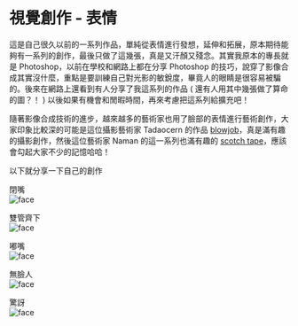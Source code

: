 # 視覺創作 - 表情 

這是自己很久以前的一系列作品，單純從表情進行發想，延伸和拓展，原本期待能夠有一系列的創作，最後只做了這幾張，真是又汗顏又殘念。其實我原本的專長就是 Photoshop，以前在學校和網路上都在分享 Photoshop 的技巧，說穿了影像合成其實沒什麼，重點是要訓練自己對光影的敏銳度，畢竟人的眼睛是很容易被騙的。後來在網路上還看到有人分享了我這系列的作品 ( 還有人用其中幾張做了算命的圖？！ ) 以後如果有機會和閒暇時間，再來考慮把這系列給擴充吧！

隨著影像合成技術的進步，越來越多的藝術家也用了臉部的表情進行藝術創作，大家印象比較深的可能是這位攝影藝術家 Tadaocern 的作品 [blowjob](http://www.tadaocern.com/gallery_blowjob.html)，真是滿有趣的攝影創作，然後這位藝術家 Naman 的這一系列也滿有趣的 [scotch tape](http://wesnamanphotography.com/scotch-tape-series/)，應該會勾起大家不少的記憶哈哈！

以下就分享一下自己的創作

閉嘴  
![face](/img/articles/201406/20140610_1_15.jpg)  

雙管齊下  
![face](/img/articles/201406/20140610_1_16.jpg)  

嘟嘴  
![face](/img/articles/201406/20140610_1_17.jpg)  

無臉人  
![face](/img/articles/201406/20140610_1_18.jpg)  

驚訝  
![face](/img/articles/201406/20140610_1_19.jpg)  
